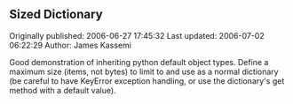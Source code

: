 ## Sized Dictionary 
Originally published: 2006-06-27 17:45:32 
Last updated: 2006-07-02 06:22:29 
Author: James Kassemi 
 
Good demonstration of inheriting python default object types. Define a maximum size (items, not bytes) to limit to and use as a normal dictionary (be careful to have KeyError exception handling, or use the dictionary's get method with a default value).
